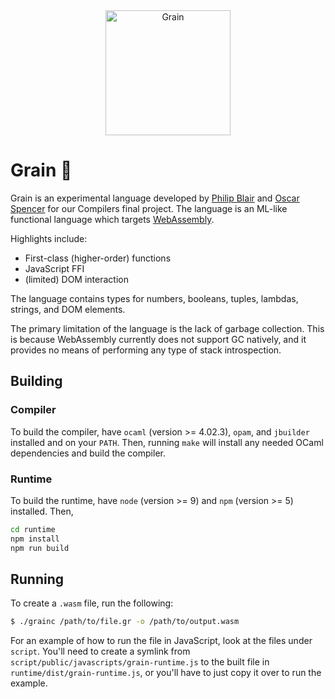 <div align="center">
    <img src="https://github.com/grain-lang/grain/raw/master/grain-header.jpg" alt="Grain" height="200" />
</div>

# Grain 🌾

Grain is an experimental language developed by [Philip Blair][philip] and
[Oscar Spencer][oscar] for our Compilers final project. The language is an ML-like
functional language which targets [WebAssembly][wasm].

Highlights include:
- First-class (higher-order) functions
- JavaScript FFI
- (limited) DOM interaction

The language contains types for numbers, booleans, tuples, lambdas, strings, and DOM elements.

The primary limitation of the language is the lack of garbage collection. This
is because WebAssembly currently does not support GC natively, and it provides
no means of performing any type of stack introspection.

## Building

### Compiler

To build the compiler, have `ocaml` (version >= 4.02.3), `opam`, and `jbuilder` installed
and on your `PATH`.
Then, running `make` will install any needed OCaml dependencies and build the
compiler.

### Runtime

To build the runtime, have `node` (version >= 9) and `npm` (version >= 5) installed. Then,

```sh
cd runtime
npm install
npm run build
```

## Running

To create a `.wasm` file, run the following:

```sh
$ ./grainc /path/to/file.gr -o /path/to/output.wasm
```

For an example of how to run the file in JavaScript, look at the
files under `script`.
You'll need to create a symlink from `script/public/javascripts/grain-runtime.js` to the built file in `runtime/dist/grain-runtime.js`, or you'll have to just copy it over to run the example.

[philip]: https://github.com/belph
[oscar]: http://github.com/ospencer
[wasm]: http://webassembly.org/

